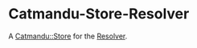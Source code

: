 # Catmandu-Store-Resolver
A [Catmandu::Store](http://librecat.org/Catmandu/#stores) for the [Resolver](https://github.com/PACKED-vzw/resolver).
